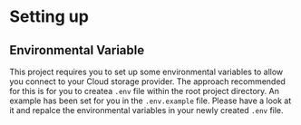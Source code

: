 # Setting up

## Environmental Variable
This project requires you to set up some environmental variables to allow you connect to your Cloud storage provider. The approach recommended for this is for you to createa `.env` file within the root project directory. An example has been set for you in the `.env.example` file. Please have a look at it and repalce the environmental variables in your newly created `.env` file.
